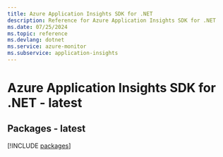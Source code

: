 ```yaml
---
title: Azure Application Insights SDK for .NET
description: Reference for Azure Application Insights SDK for .NET
ms.date: 07/25/2024
ms.topic: reference
ms.devlang: dotnet
ms.service: azure-monitor
ms.subservice: application-insights
---
```

# Azure Application Insights SDK for .NET - latest
## Packages - latest
[!INCLUDE [packages](application-insights-index.md)]